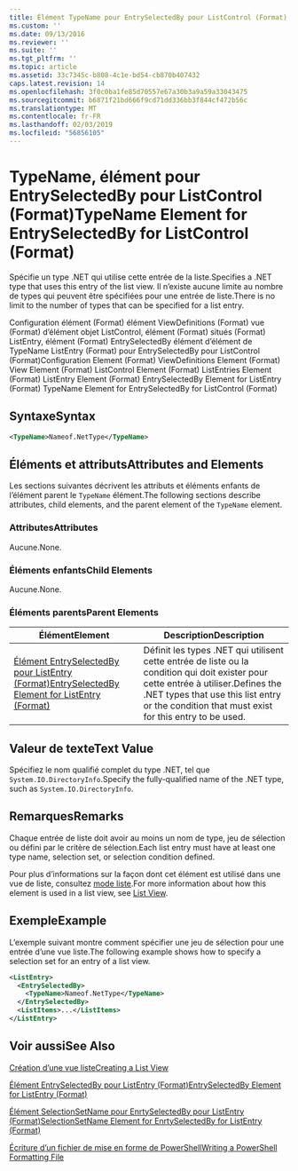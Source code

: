 ```yaml
---
title: Élément TypeName pour EntrySelectedBy pour ListControl (Format) | Microsoft Docs
ms.custom: ''
ms.date: 09/13/2016
ms.reviewer: ''
ms.suite: ''
ms.tgt_pltfrm: ''
ms.topic: article
ms.assetid: 33c7345c-b808-4c1e-bd54-cb870b407432
caps.latest.revision: 14
ms.openlocfilehash: 3f0c0ba1fe85d70557e67a30b3a9a59a33043475
ms.sourcegitcommit: b6871f21bd666f9cd71dd336bb3f844cf472b56c
ms.translationtype: MT
ms.contentlocale: fr-FR
ms.lasthandoff: 02/03/2019
ms.locfileid: "56856105"
---
```

# <a name="typename-element-for-entryselectedby-for-listcontrol-format"></a><span data-ttu-id="51709-102">TypeName, élément pour EntrySelectedBy pour ListControl (Format)</span><span class="sxs-lookup"><span data-stu-id="51709-102">TypeName Element for EntrySelectedBy for ListControl (Format)</span></span>

<span data-ttu-id="51709-103">Spécifie un type .NET qui utilise cette entrée de la liste.</span><span class="sxs-lookup"><span data-stu-id="51709-103">Specifies a .NET type that uses this entry of the list view.</span></span> <span data-ttu-id="51709-104">Il n’existe aucune limite au nombre de types qui peuvent être spécifiées pour une entrée de liste.</span><span class="sxs-lookup"><span data-stu-id="51709-104">There is no limit to the number of types that can be specified for a list entry.</span></span>

<span data-ttu-id="51709-105">Configuration élément (Format) élément ViewDefinitions (Format) vue (Format) d’élément objet ListControl, élément (Format) situés (Format) ListEntry, élément (Format) EntrySelectedBy élément d’élément de TypeName ListEntry (Format) pour EntrySelectedBy pour ListControl (Format)</span><span class="sxs-lookup"><span data-stu-id="51709-105">Configuration Element (Format) ViewDefinitions Element (Format) View Element (Format) ListControl Element (Format) ListEntries Element (Format) ListEntry Element (Format) EntrySelectedBy Element for ListEntry (Format) TypeName Element for EntrySelectedBy for ListControl (Format)</span></span>

## <a name="syntax"></a><span data-ttu-id="51709-106">Syntaxe</span><span class="sxs-lookup"><span data-stu-id="51709-106">Syntax</span></span>

```xml
<TypeName>Nameof.NetType</TypeName>
```

## <a name="attributes-and-elements"></a><span data-ttu-id="51709-107">Éléments et attributs</span><span class="sxs-lookup"><span data-stu-id="51709-107">Attributes and Elements</span></span>

<span data-ttu-id="51709-108">Les sections suivantes décrivent les attributs et éléments enfants de l’élément parent le `TypeName` élément.</span><span class="sxs-lookup"><span data-stu-id="51709-108">The following sections describe attributes, child elements, and the parent element of the `TypeName` element.</span></span>

### <a name="attributes"></a><span data-ttu-id="51709-109">Attributes</span><span class="sxs-lookup"><span data-stu-id="51709-109">Attributes</span></span>

<span data-ttu-id="51709-110">Aucune.</span><span class="sxs-lookup"><span data-stu-id="51709-110">None.</span></span>

### <a name="child-elements"></a><span data-ttu-id="51709-111">Éléments enfants</span><span class="sxs-lookup"><span data-stu-id="51709-111">Child Elements</span></span>

<span data-ttu-id="51709-112">Aucune.</span><span class="sxs-lookup"><span data-stu-id="51709-112">None.</span></span>

### <a name="parent-elements"></a><span data-ttu-id="51709-113">Éléments parents</span><span class="sxs-lookup"><span data-stu-id="51709-113">Parent Elements</span></span>

|<span data-ttu-id="51709-114">Élément</span><span class="sxs-lookup"><span data-stu-id="51709-114">Element</span></span>|<span data-ttu-id="51709-115">Description</span><span class="sxs-lookup"><span data-stu-id="51709-115">Description</span></span>|
|-------------|-----------------|
|[<span data-ttu-id="51709-116">Élément EntrySelectedBy pour ListEntry (Format)</span><span class="sxs-lookup"><span data-stu-id="51709-116">EntrySelectedBy Element for ListEntry (Format)</span></span>](./entryselectedby-element-for-listentry-for-listcontrol-format.md)|<span data-ttu-id="51709-117">Définit les types .NET qui utilisent cette entrée de liste ou la condition qui doit exister pour cette entrée à utiliser.</span><span class="sxs-lookup"><span data-stu-id="51709-117">Defines the .NET types that use this list entry or the condition that must exist for this entry to be used.</span></span>|

## <a name="text-value"></a><span data-ttu-id="51709-118">Valeur de texte</span><span class="sxs-lookup"><span data-stu-id="51709-118">Text Value</span></span>

<span data-ttu-id="51709-119">Spécifiez le nom qualifié complet du type .NET, tel que `System.IO.DirectoryInfo`.</span><span class="sxs-lookup"><span data-stu-id="51709-119">Specify the fully-qualified name of the .NET type, such as `System.IO.DirectoryInfo`.</span></span>

## <a name="remarks"></a><span data-ttu-id="51709-120">Remarques</span><span class="sxs-lookup"><span data-stu-id="51709-120">Remarks</span></span>

<span data-ttu-id="51709-121">Chaque entrée de liste doit avoir au moins un nom de type, jeu de sélection ou défini par le critère de sélection.</span><span class="sxs-lookup"><span data-stu-id="51709-121">Each list entry must have at least one type name, selection set, or selection condition defined.</span></span>

<span data-ttu-id="51709-122">Pour plus d’informations sur la façon dont cet élément est utilisé dans une vue de liste, consultez [mode liste](./creating-a-list-view.md).</span><span class="sxs-lookup"><span data-stu-id="51709-122">For more information about how this element is used in a list view, see [List View](./creating-a-list-view.md).</span></span>

## <a name="example"></a><span data-ttu-id="51709-123">Exemple</span><span class="sxs-lookup"><span data-stu-id="51709-123">Example</span></span>

<span data-ttu-id="51709-124">L’exemple suivant montre comment spécifier une jeu de sélection pour une entrée d’une vue liste.</span><span class="sxs-lookup"><span data-stu-id="51709-124">The following example shows how to specify a selection set for an entry of a list view.</span></span>

```xml
<ListEntry>
  <EntrySelectedBy>
    <TypeName>Nameof.NetType</TypeName>
  </EntrySelectedBy>
  <ListItems>...</ListItems>
</ListEntry>
```

## <a name="see-also"></a><span data-ttu-id="51709-125">Voir aussi</span><span class="sxs-lookup"><span data-stu-id="51709-125">See Also</span></span>

[<span data-ttu-id="51709-126">Création d’une vue liste</span><span class="sxs-lookup"><span data-stu-id="51709-126">Creating a List View</span></span>](./creating-a-list-view.md)

[<span data-ttu-id="51709-127">Élément EntrySelectedBy pour ListEntry (Format)</span><span class="sxs-lookup"><span data-stu-id="51709-127">EntrySelectedBy Element for ListEntry (Format)</span></span>](./entryselectedby-element-for-listentry-for-listcontrol-format.md)

[<span data-ttu-id="51709-128">Élément SelectionSetName pour EnrtySelectedBy pour ListEntry (Format)</span><span class="sxs-lookup"><span data-stu-id="51709-128">SelectionSetName Element for EnrtySelectedBy for ListEntry (Format)</span></span>](./selectionsetname-element-for-entryselectedby-for-listcontrol-format.md)

[<span data-ttu-id="51709-129">Écriture d’un fichier de mise en forme de PowerShell</span><span class="sxs-lookup"><span data-stu-id="51709-129">Writing a PowerShell Formatting File</span></span>](./writing-a-powershell-formatting-file.md)
